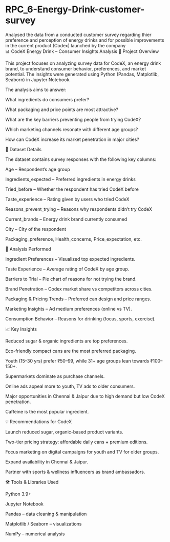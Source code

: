 # RPC_6-Energy-Drink-customer-survey
Analysed the data from a conducted customer survey regarding thier preference and perception of energy drinks and for possible improvements in the current product (Codex)  launched by the company  
📊 CodeX Energy Drink – Consumer Insights Analysis
📌 Project Overview

This project focuses on analyzing survey data for CodeX, an energy drink brand, to understand consumer behavior, preferences, and market potential.
The insights were generated using Python (Pandas, Matplotlib, Seaborn) in Jupyter Notebook.

The analysis aims to answer:

What ingredients do consumers prefer?

What packaging and price points are most attractive?

What are the key barriers preventing people from trying CodeX?

Which marketing channels resonate with different age groups?

How can CodeX increase its market penetration in major cities?

📂 Dataset Details

The dataset contains survey responses with the following key columns:

Age – Respondent’s age group

Ingredients_expected – Preferred ingredients in energy drinks

Tried_before – Whether the respondent has tried CodeX before

Taste_experience – Rating given by users who tried CodeX

Reasons_prevent_trying – Reasons why respondents didn’t try CodeX

Current_brands – Energy drink brand currently consumed

City – City of the respondent

Packaging_preference, Health_concerns, Price_expectation, etc.

🔎 Analysis Performed

Ingredient Preferences – Visualized top expected ingredients.

Taste Experience – Average rating of CodeX by age group.

Barriers to Trial – Pie chart of reasons for not trying the brand.

Brand Penetration – Codex market share vs competitors across cities.

Packaging & Pricing Trends – Preferred can design and price ranges.

Marketing Insights – Ad medium preferences (online vs TV).

Consumption Behavior – Reasons for drinking (focus, sports, exercise).

📈 Key Insights

Reduced sugar & organic ingredients are top preferences.

Eco-friendly compact cans are the most preferred packaging.

Youth (15–30 yrs) prefer ₹50–99, while 31+ age groups lean towards ₹100–150+.

Supermarkets dominate as purchase channels.

Online ads appeal more to youth, TV ads to older consumers.

Major opportunities in Chennai & Jaipur due to high demand but low CodeX penetration.

Caffeine is the most popular ingredient.

💡 Recommendations for CodeX

Launch reduced sugar, organic-based product variants.

Two-tier pricing strategy: affordable daily cans + premium editions.

Focus marketing on digital campaigns for youth and TV for older groups.

Expand availability in Chennai & Jaipur.

Partner with sports & wellness influencers as brand ambassadors.

🛠️ Tools & Libraries Used

Python 3.9+

Jupyter Notebook

Pandas – data cleaning & manipulation

Matplotlib / Seaborn – visualizations

NumPy – numerical analysis
